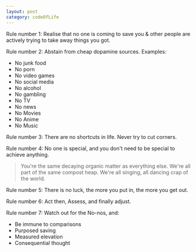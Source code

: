 ```yaml
---
layout: post
category: codeOfLife
---
```

Rule number 1:
Realise that no one is coming to save you & other people are actively trying to take away things you got.

Rule number 2:
Abstain from cheap dopamine sources.
Examples:
- No junk food
- No porn
- No video games
- No social media
- No alcohol
- No gambling
- No TV
- No news
- No Movies
- No Anime
- No Music

Rule number 3:
There are no shortcuts in life. Never try to cut corners.

Rule number 4:
No one is special, and you don't need to be special to achieve anything.
> You're the same decaying organic matter as everything else. We're all part of the same compost heap. We're all singing, all dancing crap of the world.

Rule number 5:
There is no luck, the more you put in, the more you get out.

Rule number 6:
Act then, Assess, and finally adjust.

Rule number 7:
Watch out for the No-nos, and:
- Be immune to comparisons
- Purposed saving
- Measured elevation
- Consequential thought
